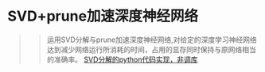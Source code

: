 # SVD+prune加速深度神经网络
 >>运用SVD分解与prune加速深度神经网络,对给定的深度学习神经网络达到减少网络运行所消耗的时间，占用的显存同时保持与原网络相当的准确率。<bar>
 [SVD分解的python代码实现，非调库](https://www.cnblogs.com/endlesscoding/p/10058532.html)
